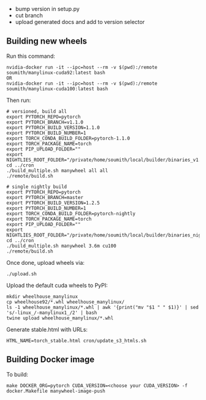 - bump version in setup.py
- cut branch
- upload generated docs and add to version selector


## Building new wheels

Run this command:

```
nvidia-docker run -it --ipc=host --rm -v $(pwd):/remote soumith/manylinux-cuda92:latest bash
OR
nvidia-docker run -it --ipc=host --rm -v $(pwd):/remote soumith/manylinux-cuda100:latest bash
```

Then run:

```
# versioned, build all
export PYTORCH_REPO=pytorch
export PYTORCH_BRANCH=v1.1.0
export PYTORCH_BUILD_VERSION=1.1.0
export PYTORCH_BUILD_NUMBER=1
export TORCH_CONDA_BUILD_FOLDER=pytorch-1.1.0
export TORCH_PACKAGE_NAME=torch
export PIP_UPLOAD_FOLDER=""
export NIGHTLIES_ROOT_FOLDER="/private/home/soumith/local/builder/binaries_v1.1.0"
cd ../cron
./build_multiple.sh manywheel all all
./remote/build.sh

# single nightly build
export PYTORCH_REPO=pytorch
export PYTORCH_BRANCH=master
export PYTORCH_BUILD_VERSION=1.2.5
export PYTORCH_BUILD_NUMBER=1
export TORCH_CONDA_BUILD_FOLDER=pytorch-nightly
export TORCH_PACKAGE_NAME=torch
export PIP_UPLOAD_FOLDER=""
export NIGHTLIES_ROOT_FOLDER="/private/home/soumith/local/builder/binaries_nightly"
cd ../cron
./build_multiple.sh manywheel 3.6m cu100
./remote/build.sh

```

Once done, upload wheels via:

```
./upload.sh
```

Upload the default cuda wheels to PyPI:

```
mkdir wheelhouse_manylinux
cp wheelhouse92/*.whl wheelhouse_manylinux/
ls -1 wheelhouse_manylinux/*.whl | awk '{print("mv "$1 " " $1)}' | sed 's/-linux_/-manylinux1_/2' | bash
twine upload wheelhouse_manylinux/*.whl
```

Generate stable.html with URLs:

```
HTML_NAME=torch_stable.html cron/update_s3_htmls.sh
```

## Building Docker image

To build:

```
make DOCKER_ORG=pytorch CUDA_VERSION=<choose your CUDA_VERSION> -f docker.Makefile manywheel-image-push
```
